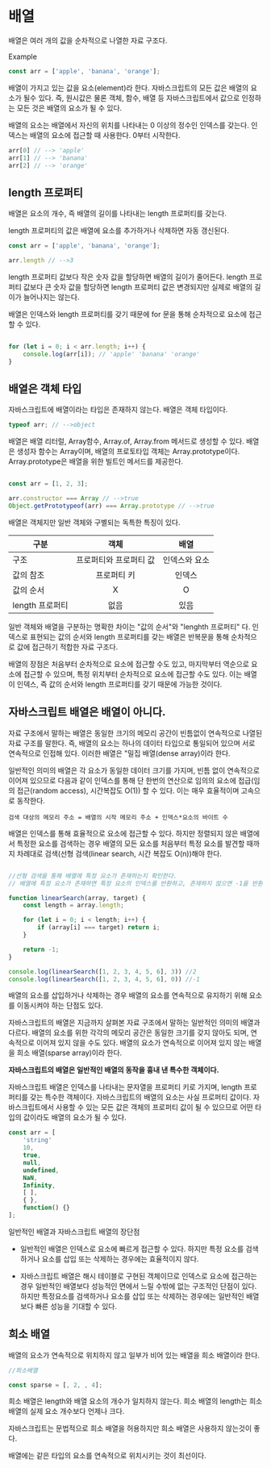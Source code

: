 # 배열

배열은 여러 개의 값을 순차적으로 나열한 자료 구조다.

Example
```js
const arr = ['apple', 'banana', 'orange'];
```

배열이 가지고 있는 값을 요소(element)라 한다. 자바스크립트의 모든 값은 배열의 요소가 될수 있다. 즉, 원시값은 물론 객체, 함수, 배열 등 자바스크립트에서 값으로 인정하는 모든 것은 배열의 요소가 될 수 있다.

배열의 요소는 배열에서 자신의 위치를 나타내는 0 이상의 정수인 인덱스를 갖는다. 인덱스는 배열의 요소에 접근할 때 사용한다. 0부터 시작한다.

```js
arr[0] // --> 'apple'
arr[1] // --> 'banana'
arr[2] // --> 'orange'
```

## length 프로퍼티

배열은 요소의 개수, 즉 배열의 길이를 나타내는 length 프로퍼티를 갖는다.

length 프로퍼티의 값은 배열에 요소를 추가하거나 삭제하면 자동 갱신된다.

```js
const arr = ['apple', 'banana', 'orange'];

arr.length // -->3
```

length 프로퍼티 값보다 작은 숫자 값을 할당하면 배열의 길이가 줄어든다. length 프로퍼티 값보다 큰 숫자 값을 할당하면 length 프로퍼티 값은 변경되지만 실제로 배열의 길이가 늘어나지는 않는다.

배열은 인덱스와 length 프로퍼티를 갖기 때문에 for 문을 통해 순차적으로 요소에 접근할 수 있다.

```js

for (let i = 0; i < arr.length; i++) {
    console.log(arr[i]); // 'apple' 'banana' 'orange'
}
```

## 배열은 객체 타입

자바스크립트에 배열이라는 타입은 존재하지 않는다. 배열은 객체 타입이다.

```js
typeof arr; // -->object
```

배열은 배열 리터럴, Array함수, Array.of, Array.from 메서드로 생성할 수 있다. 배열은 생성자 함수는 Array이며, 배열의 프로토타입 객체는 Array.prototype이다. Array.prototype은 배열을 위한 빌트인 메서드를 제공한다.

```js

const arr = [1, 2, 3];

arr.constructor === Array // -->true
Object.getPrototypeof(arr) === Array.prototype // -->true
```

배열은 객체지만 일반 객체와 구별되는 독특한 특징이 있다.

구분 | 객체 | 배열
--- | :---: | :---:
구조 | 프로퍼티와 프로퍼티 값 | 인덱스와 요소
값의 참조 | 프로퍼티 키 | 인덱스
값의 순서 | X | O
length 프로퍼티 | 없음 | 있음

일반 객체와 배열을 구분하는 명확한 차이는 "값의 순서"와 "lenghth 프로퍼티" 다. 인덱스로 표현되는 값의 순서와 length 프로퍼티를 갖는 배열은 반복문을 통해 순차적으로 값에 접근하기 적합한 자료 구조다.

배열의 장점은 처음부터 순차적으로 요소에 접근할 수도 있고, 마지막부터 역순으로 요소에 접근할 수 있으며, 특정 위치부터 순차적으로 요소에 접근할 수도 있다.
이는 배열이 인덱스, 즉 값의 순서와 length 프로퍼티를 갖기 때문에 가능한 것이다.

## 자바스크립트 배열은 배열이 아니다.

자료 구조에서 말하는 배열은 동일한 크기의 메모리 공간이 빈틈없이 연속적으로 나열된 자료 구조를 말한다. 즉, 배열의 요소는 하나의 데이터 타입으로 통일되어 있으며 서로 연속적으로 인접해 있다. 이러한 배열은 "밀집 배열(dense array)이라 한다.

일반적인 의미의 배열은 각 요소가 동일한 데이터 크기를 가지며, 빈틈 없이 연속적으로 이어져 있으므로 다음과 같이 인덱스를 통해 단 한번의 연산으로 임의의 요소에 접급(임의 접근(random access), 시간복잡도 O(1)) 할 수 있다. 이는 매우 효율적이며 고속으로 동작한다.

```
검색 대상의 메모리 주소 = 배열의 시작 메모리 주소 + 인덱스*요소의 바이트 수
```

배열은 인덱스를 통해 효율적으로 요소에 접근할 수 있다. 하지만 정렬되지 않은 배열에서 특정한 요소를 검색하는 경우 배열의 모든 요소를 처음부터 특정 요소를 발견할 때까지 차례대로 검색(선형 검색(linear search, 시간 복잡도 O(n))해야 한다.

```js

//선형 검색을 통해 배열에 특정 요소가 존재하는지 확인한다.
// 배열에 특정 요소가 존재하면 특정 요소의 인덱스를 반환하고, 존재하지 않으면 -1을 반환한다.

function linearSearch(array, target) {
    const length = array.length;

    for (let i = 0; i < length; i++) {
        if (array[i] === target) return i;
    }

    return -1;
}

console.log(linearSearch([1, 2, 3, 4, 5, 6], 3)) //2
console.log(linearSearch([1, 2, 3, 4, 5, 6], 0)) //-1

```

배열의 요소를 삽입하거나 삭제하는 경우 배열의 요소를 연속적으로 유지하기 위해 요소를 이동시켜야 하는 단점도 있다.

자바스크립트의 배열은 지금까지 살펴본 자료 구조에서 말하는 일반적인 의미의 배열과 다르다. 배열의 요소를 위한 각각의 메모리 공간은 동일한 크기를 갖지 않아도 되며, 연속적으로 이어져 있지 않을 수도 있다. 배열의 요소가 연속적으로 이어져 있지 않는 배열을 희소 배열(sparse array)이라 한다.

**자바스크립트의 배열은 일반적인 배열의 동작을 흉내 낸 특수한 객체이다.**

자바스크립트 배열은 인덱스를 나타내는 문자열을 프로퍼티 키로 가지며, length 프로퍼티를 갖는 특수한 객체이다. 자바스크립트의 배열의 요소는 사실 프로퍼티 값이다. 자바스크립트에서 사용할 수 있는 모든 값은 객체의 프로퍼티 값이 될 수 있으므로 어떤 타입의 값이라도 배열의 요소가 될 수 있다.

```js
const arr = [
    'string'
    10,
    true,
    null,
    undefined,
    NaN,
    Infinity,
    [ ],
    { },
    function() {}
];
```

일반적인 배열과 자바스크립트 배열의 장단점

- 일반적인 배열은 인덱스로 요소에 빠르게 접근할 수 있다. 하지만 특정 요소를 검색하거나 요소를 삽입 또는 삭제하는 경우에는 효율적이지 않다.

- 자바스크립트 배열은 해시 테이블로 구현된 객체이므로 인덱스로 요소에 접근하는 경우 일반적인 배열보다 성능적인 면에서 느릴 수밖에 없는 구조적인 단점이 있다. 하지만 특정요소를 검색하거나 요소를 삽입 또는 삭제하는 경우에는 일반적인 배열보다 빠른 성능을 기대할 수 있다.

## 희소 배열

배열의 요소가 연속적으로 위치하지 않고 일부가 비어 있는 배열을 희소 배열이라 한다.

```js
//희소배열

const sparse = [, 2, , 4];

```

희소 배열은 length와 배열 요소의 개수가 일치하지 않는다. 희소 배열의 length는 희소 배열의 실제 요소 개수보다 언제나 크다.

자바스크립트는 문법적으로 희소 배열을 허용하지만 희소 배열은 사용하지 않는것이 좋다.

배열에는 같은 타입의 요소를 연속적으로 위치시키는 것이 최선이다.
